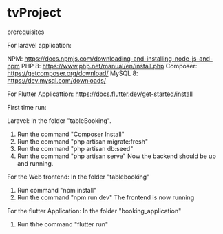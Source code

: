 # tvProject

prerequisites

For laravel application:

NPM: https://docs.npmjs.com/downloading-and-installing-node-js-and-npm
PHP 8: https://www.php.net/manual/en/install.php 
Composer: https://getcomposer.org/download/
MySQL 8: https://dev.mysql.com/downloads/


For Flutter Applicattion:
https://docs.flutter.dev/get-started/install

First time run:

Laravel:
In the folder "tableBooking".
1. Run the command "Composer Install"
2. Run the command "php artisan migrate:fresh"
3. Run the command "php artisan db:seed"
4. Run the command "php artisan serve"
Now the backend should be up and running.

For the Web frontend:
In the folder "tablebooking"
1. Run command "npm install"
2. Run the command "npm run dev"
The frontend is now running

For the flutter Application:
In the folder "booking_application"
1. Run thhe command "flutter run"